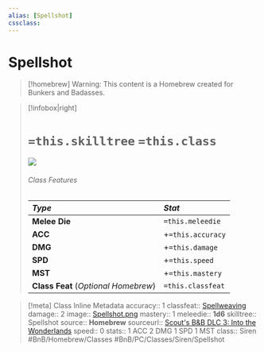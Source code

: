 ```yaml
---
alias: [Spellshot]
cssclass: 
---
```

# Spellshot

> [!homebrew]
> Warning: This content is a Homebrew created for Bunkers and Badasses.

>[!infobox|right]
># `=this.skilltree` `=this.class`
>![](_attachments/Spellshot.png)
> ###### Class Features
> | *__Type__* | *__Stat__* |
> |:---|:---|
> | __Melee Die__ | `=this.meleedie` |
> | __ACC__ | +`=this.accuracy`|
> | __DMG__ | +`=this.damage` |
> | __SPD__ | +`=this.speed` |
> | __MST__ | +`=this.mastery` |
> | __Class Feat__ (*Optional Homebrew*) | `=this.classfeat` |





>[!meta] Class Inline Metadata
> accuracy:: 1
> classfeat:: [Spellweaving](Spellweaving.md)
> damage:: 2
> image:: [Spellshot.png](_attachments/Spellshot.png)
> mastery:: 1
> meleedie:: __1d6__
> skilltree:: Spellshot
> source:: __Homebrew__
> sourceurl:: [Scout's B&B DLC 3: Into the Wonderlands](https://docs.google.com/document/d/1MLOgrWwcLNTnP9PuXrKiLImy7SUh4hXO8arVUAlmdp0/edit)
> speed:: 0
> stats:: 1 ACC 2 DMG 1 SPD 1 MST
> class:: Siren
 #BnB/Homebrew/Classes #BnB/PC/Classes/Siren/Spellshot